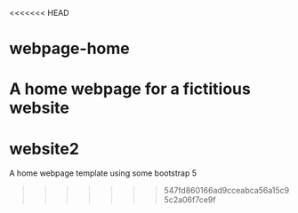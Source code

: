 <<<<<<< HEAD
# webpage-home
A home webpage for a fictitious website
=======
# website2
A home webpage template using some bootstrap 5
>>>>>>> 547fd860166ad9cceabca56a15c95c2a06f7ce9f

